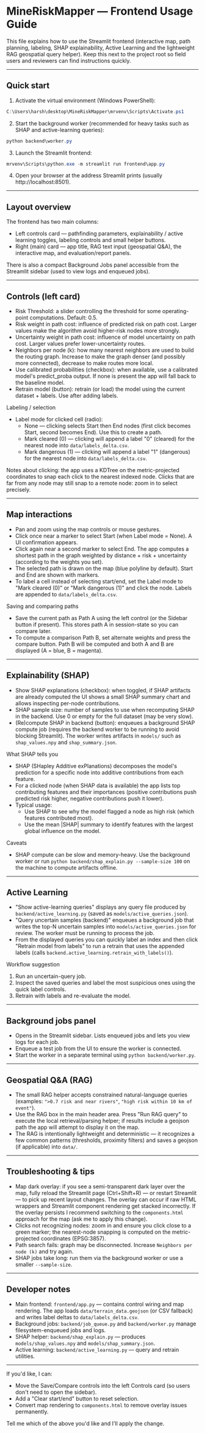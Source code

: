 # MineRiskMapper — Frontend Usage Guide

This file explains how to use the Streamlit frontend (interactive map, path planning, labeling, SHAP explainability, Active Learning and the lightweight RAG geospatial query helper). Keep this next to the project root so field users and reviewers can find instructions quickly.

---

## Quick start

1. Activate the virtual environment (Windows PowerShell):

```powershell
C:\Users\harsh\desktop\MineRiskMapper\mrvenv\Scripts\Activate.ps1
```

2. Start the background worker (recommended for heavy tasks such as SHAP and active-learning queries):

```powershell
python backend\worker.py
```

3. Launch the Streamlit frontend:

```powershell
mrvenv\Scripts\python.exe -m streamlit run frontend\app.py
```

4. Open your browser at the address Streamlit prints (usually http://localhost:8501).

---

## Layout overview

The frontend has two main columns:
- Left controls card — pathfinding parameters, explainability / active learning toggles, labeling controls and small helper buttons.
- Right (main) card — app title, RAG text input (geospatial Q&A), the interactive map, and evaluation/report panels.

There is also a compact Background Jobs panel accessible from the Streamlit sidebar (used to view logs and enqueued jobs).

---

## Controls (left card)

- Risk Threshold: a slider controlling the threshold for some operating-point computations. Default: 0.5.
- Risk weight in path cost: influence of predicted risk on path cost. Larger values make the algorithm avoid higher-risk nodes more strongly.
- Uncertainty weight in path cost: influence of model uncertainty on path cost. Larger values prefer lower-uncertainty routes.
- Neighbors per node (k): how many nearest neighbors are used to build the routing graph. Increase to make the graph denser (and possibly more connected), decrease to make routes more local.
- Use calibrated probabilities (checkbox): when available, use a calibrated model's predict_proba output. If none is present the app will fall back to the baseline model.
- Retrain model (button): retrain (or load) the model using the current dataset + labels. Use after adding labels.

Labeling / selection
- Label mode for clicked cell (radio):
  - None — clicking selects Start then End nodes (first click becomes Start, second becomes End). Use this to create a path.
  - Mark cleared (0) — clicking will append a label "0" (cleared) for the nearest node into `data/labels_delta.csv`.
  - Mark dangerous (1) — clicking will append a label "1" (dangerous) for the nearest node into `data/labels_delta.csv`.

Notes about clicking: the app uses a KDTree on the metric-projected coordinates to snap each click to the nearest indexed node. Clicks that are far from any node may still snap to a remote node: zoom in to select precisely.

---

## Map interactions

- Pan and zoom using the map controls or mouse gestures.
- Click once near a marker to select Start (when Label mode = None). A UI confirmation appears.
- Click again near a second marker to select End. The app computes a shortest path in the graph weighted by distance + risk + uncertainty (according to the weights you set).
- The selected path is drawn on the map (blue polyline by default). Start and End are shown with markers.
- To label a cell instead of selecting start/end, set the Label mode to "Mark cleared (0)" or "Mark dangerous (1)" and click the node. Labels are appended to `data/labels_delta.csv`.

Saving and comparing paths
- Save the current path as Path A using the left control (or the Sidebar button if present). This stores path A in session-state so you can compare later.
- To compute a comparison Path B, set alternate weights and press the compare button. Path B will be computed and both A and B are displayed (A = blue, B = magenta).

---

## Explainability (SHAP)

- Show SHAP explanations (checkbox): when toggled, if SHAP artifacts are already computed the UI shows a small SHAP summary chart and allows inspecting per-node contributions.
- SHAP sample size: number of samples to use when recomputing SHAP in the backend. Use 0 or empty for the full dataset (may be very slow).
- (Re)compute SHAP in backend (button): enqueues a background SHAP compute job (requires the backend worker to be running to avoid blocking Streamlit). The worker writes artifacts in `models/` such as `shap_values.npy` and `shap_summary.json`.

What SHAP tells you
- SHAP (SHapley Additive exPlanations) decomposes the model's prediction for a specific node into additive contributions from each feature.
- For a clicked node (when SHAP data is available) the app lists top contributing features and their importances (positive contributions push predicted risk higher, negative contributions push it lower).
- Typical usage:
  - Use SHAP to see why the model flagged a node as high risk (which features contributed most).
  - Use the mean |SHAP| summary to identify features with the largest global influence on the model.

Caveats
- SHAP compute can be slow and memory-heavy. Use the background worker or run `python backend/shap_explain.py --sample-size 100` on the machine to compute artifacts offline.

---

## Active Learning

- "Show active-learning queries" displays any query file produced by `backend/active_learning.py` (saved as `models/active_queries.json`).
- "Query uncertain samples (backend)" enqueues a background job that writes the top-N uncertain samples into `models/active_queries.json` for review. The worker must be running to process the job.
- From the displayed queries you can quickly label an index and then click "Retrain model from labels" to run a retrain that uses the appended labels (calls `backend.active_learning.retrain_with_labels()`).

Workflow suggestion
1. Run an uncertain-query job.
2. Inspect the saved queries and label the most suspicious ones using the quick label controls.
3. Retrain with labels and re-evaluate the model.

---

## Background jobs panel

- Opens in the Streamlit sidebar. Lists enqueued jobs and lets you view logs for each job.
- Enqueue a test job from the UI to ensure the worker is connected.
- Start the worker in a separate terminal using `python backend/worker.py`.

---

## Geospatial Q&A (RAG)

- The small RAG helper accepts constrained natural-language queries (examples: `">0.7 risk and near rivers"`, `"high risk within 10 km of event"`).
- Use the RAG box in the main header area. Press "Run RAG query" to execute the local retrieval/parsing helper; if results include a geojson path the app will attempt to display it on the map.
- The RAG is intentionally lightweight and deterministic — it recognizes a few common patterns (thresholds, proximity filters) and saves a geojson (if applicable) into `data/`.

---

## Troubleshooting & tips

- Map dark overlay: if you see a semi-transparent dark layer over the map, fully reload the Streamlit page (Ctrl+Shift+R) — or restart Streamlit — to pick up recent layout changes. The overlay can occur if raw HTML wrappers and Streamlit component rendering get stacked incorrectly. If the overlay persists I recommend switching to the `components.html` approach for the map (ask me to apply this change).
- Clicks not recognizing nodes: zoom in and ensure you click close to a green marker; the nearest-node snapping is computed on the metric-projected coordinates (EPSG:3857).
- Path search fails: graph may be disconnected. Increase `Neighbors per node (k)` and try again.
- SHAP jobs take long: run them via the background worker or use a smaller `--sample-size`.

---

## Developer notes

- Main frontend: `frontend/app.py` — contains control wiring and map rendering. The app loads `data/terrain_data.geojson` (or CSV fallback) and writes label deltas to `data/labels_delta.csv`.
- Background jobs: `backend/job_queue.py` and `backend/worker.py` manage filesystem-enqueued jobs and logs.
- SHAP helper: `backend/shap_explain.py` — produces `models/shap_values.npy` and `models/shap_summary.json`.
- Active learning: `backend/active_learning.py` — query and retrain utilities.

---

If you'd like, I can:
- Move the Save/Compare controls into the left Controls card (so users don't need to open the sidebar).
- Add a "Clear start/end" button to reset selection.
- Convert map rendering to `components.html` to remove overlay issues permanently.

Tell me which of the above you'd like and I'll apply the change.
